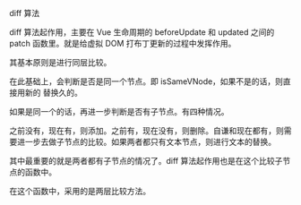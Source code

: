 diff 算法

diff 算法起作用，主要在 Vue 生命周期的 beforeUpdate 和 updated 之间的 patch 函数里。就是给虚拟 DOM 打布丁更新的过程中发挥作用。

其基本原则是进行同层比较。

在此基础上，会判断是否是同一个节点。即 isSameVNode，如果不是的话，则直接用新的 替换久的。

如果是同一个的话，再进一步判断是否有子节点。有四种情况。

之前没有，现在有，则添加。之前有，现在没有，则删除。自谦和现在都有，则需要进一步去做子节点的比较。如果两者都只有文本节点，则进行文本的替换。

其中最重要的就是两者都有子节点的情况了。diff 算法起作用也是在这个比较子节点的函数中。

在这个函数中，采用的是两层比较方法。
